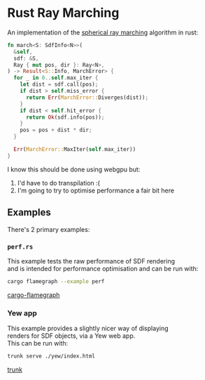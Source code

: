 # Rust Ray Marching

An implementation of the [spherical ray marching](https://typhomnt.github.io/teaching/ray_tracing/raymarching_intro/#marching) algorithm in rust:

```rust
fn march<S: SdfInfo<N>>(
  &self,
  sdf: &S,
  Ray { mut pos, dir }: Ray<N>,
) -> Result<S::Info, MarchError> {
  for _ in 0..self.max_iter {
    let dist = sdf.call(pos);
    if dist > self.miss_error {
      return Err(MarchError::Diverges(dist));
    }
    if dist < self.hit_error {
      return Ok(sdf.info(pos));
    }
    pos = pos + dist * dir;
  }

  Err(MarchError::MaxIter(self.max_iter))
}
```

I know this should be done using webgpu but:

1. I'd have to do transpilation :(
2. I'm going to try to optimise performance a fair bit here

## Examples

There's 2 primary examples:

### `perf.rs`

This example tests the raw performance of SDF rendering\
and is intended for performance optimisation and can be run with:

```bash
cargo flamegraph --example perf
```

[cargo-flamegraph](https://crates.io/crates/flamegraph)

### Yew app

This example provides a slightly nicer way of displaying\
renders for SDF objects, via a Yew web app.\
This can be run with:

```bash
trunk serve ./yew/index.html
```

[trunk](https://crates.io/crates/trunk)
